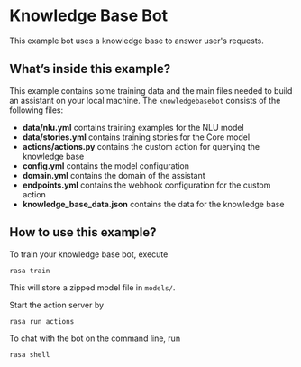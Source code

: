 # Knowledge Base Bot

This example bot uses a knowledge base to answer user's requests.

## What’s inside this example?

This example contains some training data and the main files needed to build an
assistant on your local machine. The `knowledgebasebot` consists of the following files:

- **data/nlu.yml** contains training examples for the NLU model
- **data/stories.yml** contains training stories for the Core model
- **actions/actions.py** contains the custom action for querying the knowledge base
- **config.yml** contains the model configuration
- **domain.yml** contains the domain of the assistant
- **endpoints.yml** contains the webhook configuration for the custom action
- **knowledge_base_data.json** contains the data for the knowledge base

## How to use this example?

To train your knowledge base bot, execute
```
rasa train
```
This will store a zipped model file in `models/`.

Start the action server by
```
rasa run actions
```

To chat with the bot on the command line, run
```
rasa shell
```


